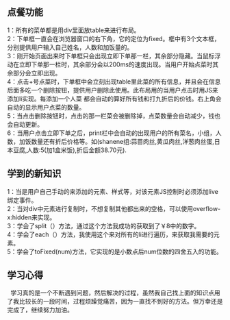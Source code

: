 ## 点餐功能
1：所有的菜单都是用div里面放table来进行布局。<br/>
2：下单框一直会在浏览器窗口的右下角，它的定位为fixed。框中有3个文本框，分别提供用户输入自己姓名，人数和加饭量的。<br/>
3：刚开始页面出来时下单框只会出现立即下单那一栏，其余部分隐藏。当鼠标浮动在立即下单那一栏时，其余部分会以200ms的速度出现。当用户开始点菜时其余部分会立即出现。<br/>
4：点击+号点菜时，下单框中会立刻出现table里此菜的所有信息，并且会在信息后面多吃一个删除按钮，提供用户删除此使用。此布局用的当用户点击时用JS来添加li实现。每添加一个人菜 都会自动的算好所有钱和打九折后的价钱。右上角会自动的显示用户点菜的数量。<br/>
5：当点击删除按钮时，点击的那一栏菜会被删除掉，点菜数量会自动减少，钱也会自动更新。<br/>
6：当用户点击立即下单之后，print栏中会自动的出现用户的所有菜名，小组，人数，加饭数量还有折后价格等。如(shanene组:蒜苗肉丝,黄瓜肉丝,洋葱肉丝蛋,日本豆腐,人数:5(加1盒米饭),折后金额38.70元).
## 学到的新知识
1：当是用户自己手动的来添加的元素、样式等，对该元素JS控制时必须添加live绑定事件。<br/>
2：当对div中元素进行复制时，不想复制其他都出来的空格，可以使用overflow-x:hidden来实现。<br/>
3：学会了split（）方法，通过这个方法我成功的获取到了￥8中的数字。<br/>
4：学会了each（）方法，我使用这个来对所有的li进行遍历，来获取我需要的元素。<br/>
5：学会了toFixed(num)方法，它实现的是小数点后num位数的四舍五入的功能。
## 学习心得
   学习真的是一个不断遇到问题，然后解决的过程，虽然我自己找上面的知识点用了我比较长的一段时间，过程烦躁觉痛苦，因为一直找不到好的方法。但万幸还是完成了，继续努力加油。


